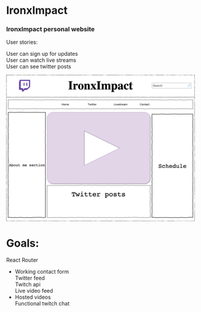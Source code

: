 # IronxImpact

### IronxImpact personal website

User stories:

User can sign up for updates  
User can watch live streams  
User can see twitter posts  

![Wireframe](IronxImpact.png)


# Goals:  

React Router  
* Working contact form  
Twitter feed  
Twitch api  
Live video feed  
* Hosted videos  
Functional twitch chat  
